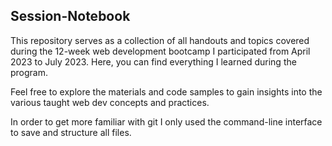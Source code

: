 ## Session-Notebook

This repository serves as a collection of all handouts and topics covered during the 12-week web development bootcamp I participated from April 2023 to July 2023. Here, you can find everything I learned during the program.

Feel free to explore the materials and code samples to gain insights into the various taught web dev concepts and practices.

In order to get more familiar with git I only used the command-line interface to save and structure all files.
